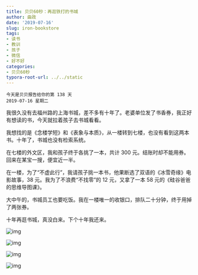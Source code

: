 ```yaml
---
title: 贝贝60秒：再逛铁打的书城
author: 曲政
date: '2019-07-16'
slug: iron-bookstore
tags:
- 读书
- 教训
- 孩子
- 微信
- 好不好
categories:
- 贝贝60秒
typora-root-url: ../../static
---
```


```
今天是贝贝报告给你的第 138 天
2019-07-16 星期二
```

我很久没有去福州路的上海书城，差不多有十年了。老婆单位发了书香券，我正好有想读的书，今天就拉着孩子去书城看看。

我想找的是《念楼学短》和《表象与本质》，从一楼转到七楼，也没有看到这两本书。十年了，书城也没有检索系统。

在七楼的外文区，我和孩子终于各挑了一本，共计 300 元。结账时却不能用券。回来在某宝一搜，便宜近一半。

在一楼，为了“不虚此行”，我请孩子挑一本书，他果断选了双语的《冰雪奇缘》电影故事，38 元。我为了不浪费“不找零”的 12 元，又拿了一本 58 元的《硅谷爸爸的思维导图课》。

大中午的，书城员工也要吃饭。我在一楼唯一的收银口，排队二十分钟，终于用掉了两张券。

十年再逛书城，真没白来。下个十年我还来。

![img](/images/2019-07-16-%E8%B4%9D%E8%B4%9D60%E7%A7%92%EF%BC%9A%E5%86%8D%E9%80%9B%E9%93%81%E6%89%93%E7%9A%84%E4%B9%A6%E5%9F%8E/640-20200416100918610.jpeg)

![img](/images/2019-07-16-%E8%B4%9D%E8%B4%9D60%E7%A7%92%EF%BC%9A%E5%86%8D%E9%80%9B%E9%93%81%E6%89%93%E7%9A%84%E4%B9%A6%E5%9F%8E/640-20200416100918654.jpeg)

![img](/images/2019-07-16-%E8%B4%9D%E8%B4%9D60%E7%A7%92%EF%BC%9A%E5%86%8D%E9%80%9B%E9%93%81%E6%89%93%E7%9A%84%E4%B9%A6%E5%9F%8E/640-20200416100918640.jpeg)

![img](/images/2019-07-16-%E8%B4%9D%E8%B4%9D60%E7%A7%92%EF%BC%9A%E5%86%8D%E9%80%9B%E9%93%81%E6%89%93%E7%9A%84%E4%B9%A6%E5%9F%8E/640-20200416100918634.jpeg)